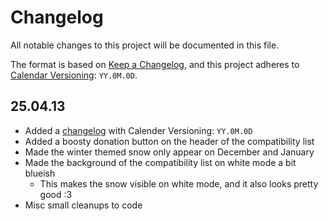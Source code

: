 # Changelog

All notable changes to this project will be documented in this file.

The format is based on [Keep a Changelog](https://keepachangelog.com/en/1.1.0/), and this project adheres to [Calendar Versioning](https://calver.org/): `YY.0M.0D`.

## 25.04.13
- Added a [changelog](https://fpps4.net/CHANGELOG.md) with Calender Versioning: `YY.0M.0D`
- Added a boosty donation button on the header of the compatibility list
- Made the winter themed snow only appear on December and January
- Made the background of the compatibility list on white mode a bit blueish
  - This makes the snow visible on white mode, and it also looks pretty good :3
- Misc small cleanups to code